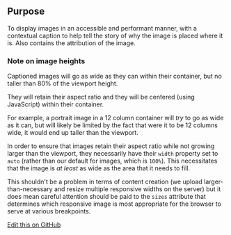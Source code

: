 ## Purpose

To display images in an accessible and performant manner, with a contextual caption to help tell the story of why the image is placed where it is. Also contains the attribution of the image.


### Note on image heights

Captioned images will go as wide as they can within their container, but no taller than 80% of the viewport height.

They will retain their aspect ratio and they will be centered (using JavaScript) within their container.

For example, a portrait image in a 12 column container will _try_ to go as wide as it can, but will likely be limited by the fact that were it to be 12 columns wide, it would end up taller than the viewport.

In order to ensure that images retain their aspect ratio while not growing larger than the viewport, they necessarily have their `width` property set to `auto` (rather than our default for images, which is `100%`). This necessitates that the image is _at least_ as wide as the area that it needs to fill.

This shouldn't be a problem in terms of content creation (we upload larger-than-necessary and resize multiple responsive widths on the server) but it does mean careful attention should be paid to the `sizes` attribute that determines which responsive image is most appropriate for the browser to serve at various breakpoints.

[Edit this on GitHub](https://github.com/wellcometrust/wellcomecollection.org/blob/master/common/views/components/Images/README.md)
